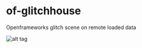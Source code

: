 # of-glitchhouse
Openframeworks glitch scene on remote loaded data

![alt tag](https://raw.github.com/polyclick/of-glitchhouse/master/readme-assets/preview.png)
